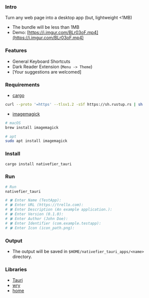 ### Intro

Turn any web page into a desktop app (but, lightweight <1MB)

- The bundle will be less than 1MB
- Demo: [https://i.imgur.com/BLr03oF.mp4](https://i.imgur.com/BLr03oF.mp4)

### Features

- General Keyboard Shortcuts
- Dark Reader Extension (`Menu -> Theme`)
- [Your suggestions are welcomed]

### Requirements

- [cargo](https://www.rust-lang.org/tools/install)

```sh
curl --proto '=https' --tlsv1.2 -sSf https://sh.rustup.rs | sh
```

- [imagemagick](https://github.com/imagemagick/imagemagick)

```sh
# macOS
brew install imagemagick

# apt
sudo apt install imagemagick
```

### Install

```sh
cargo install nativefier_tauri
```

### Run 

```sh
# Run
nativefier_tauri

# 🍀 Enter Name (TestApp):
# 🍀 Enter URL (https://trello.com):
# 🍀 Enter Description (An example application.):
# 🍀 Enter Version (0.1.0):
# 🍀 Enter Author (John Doe):
# 🍀 Enter Identifier (com.example.testapp):
# 🍀 Enter Icon (icon_path.png):
```

### Output

- The output will be saved in `$HOME/nativefier_tauri_apps/<name>` directory.

### Libraries

- [Tauri](https://github.com/tauri-apps/tauri)
- [wry](https://github.com/tauri-apps/wry)
- [home](https://github.com/brson/home)
